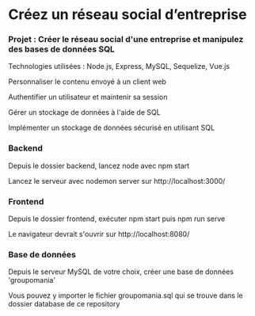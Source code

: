 # Créez un réseau social d’entreprise #

### Projet : Créer le réseau social d'une entreprise et manipulez des bases de données SQL ###

Technologies utilisées : Node.js, Express, MySQL, Sequelize, Vue.js

Personnaliser le contenu envoyé à un client web

Authentifier un utilisateur et maintenir sa session

Gérer un stockage de données à l'aide de SQL

Implémenter un stockage de données sécurisé en utilisant SQL

### Backend ###

Depuis le dossier backend, lancez node avec npm start 

Lancez le serveur avec nodemon server sur http://localhost:3000/

### Frontend ###

Depuis le dossier frontend, exécuter npm start puis npm run serve

Le navigateur devrait s'ouvrir sur http://localhost:8080/ 

### Base de données ###

Depuis le serveur MySQL de votre choix, créer une base de données 'groupomania'

Vous pouvez y importer le fichier groupomania.sql qui se trouve dans le dossier database de ce repository
